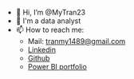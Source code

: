 - 👋 Hi, I’m @MyTran23
- 👀 I'm a data analyst
- 📫 How to reach me:
  * Mail: tranmy1489@gmail.com
  * [Linkedin](https://www.linkedin.com/in/hamy136/)
  * [Github](https://github.com/MyTran23)
  * [Power BI portfolio](https://power-bi-portfolio.my.canva.site/)
<!---
MyTran23/MyTran23 is a ✨ special ✨ repository because its `README.md` (this file) appears on your GitHub profile.
You can click the Preview link to take a look at your changes.
--->
